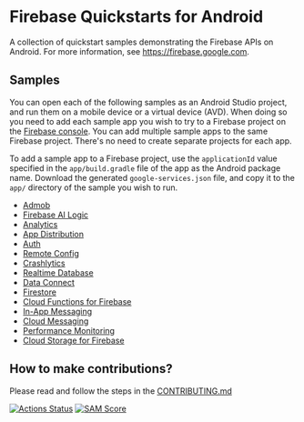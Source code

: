 # Firebase Quickstarts for Android

A collection of quickstart samples demonstrating the Firebase APIs on Android. For more information, see https://firebase.google.com.

## Samples

You can open each of the following samples as an Android Studio project, and run
them on a mobile device or a virtual device (AVD). When doing so you need to
add each sample app you wish to try to a Firebase project on the [Firebase
console](https://console.firebase.google.com). You can add multiple sample apps
to the same Firebase project. There's no need to create separate projects for
each app.

To add a sample app to a Firebase project, use the `applicationId` value specified
in the `app/build.gradle` file of the app as the Android package name. Download
the generated `google-services.json` file, and copy it to the `app/` directory of
the sample you wish to run.

- [Admob](admob/README.md)
- [Firebase AI Logic](firebase-ai/README.md)
- [Analytics](analytics/README.md)
- [App Distribution](appdistribution/README.md)
- [Auth](auth/README.md)
- [Remote Config](config/README.md)
- [Crashlytics](crash/README.md)
- [Realtime Database](database/README.md)
- [Data Connect](dataconnect/README.md)
- [Firestore](firestore/README.md)
- [Cloud Functions for Firebase](functions/README.md)
- [In-App Messaging](inappmessaging/README.md)
- [Cloud Messaging](messaging/README.md)
- [Performance Monitoring](perf/README.md)
- [Cloud Storage for Firebase](storage/README.md)

## How to make contributions?
Please read and follow the steps in the [CONTRIBUTING.md](CONTRIBUTING.md)

[![Actions Status][gh-actions-badge]][gh-actions]
[![SAM Score][sam-score-badge]][sam-score]

[gh-actions]: https://github.com/firebase/quickstart-android/actions
[gh-actions-badge]: https://github.com/firebase/quickstart-android/actions/workflows/android.yml/badge.svg?branch=master&event=push
[sam-score]: https://ossbot.computer/samscore.html
[sam-score-badge]: https://ossbot.computer/samscorebadge?org=firebase&repo=quickstart-android
